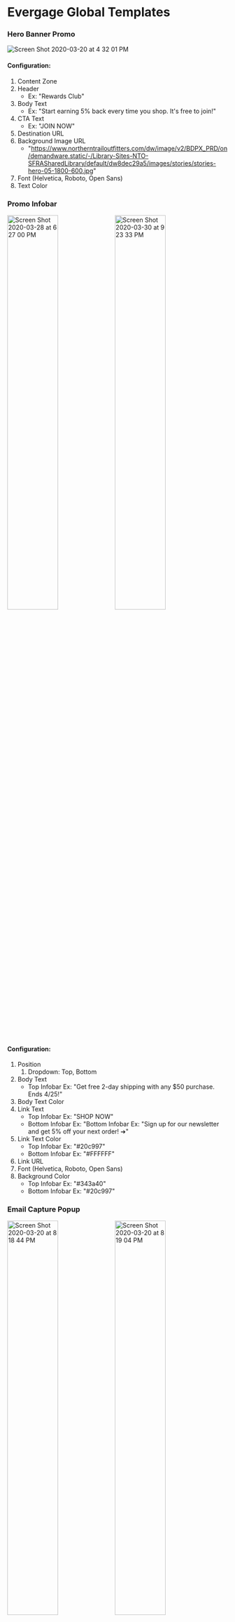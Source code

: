 # Evergage Global Templates

### Hero Banner Promo
![Screen Shot 2020-03-20 at 4 32 01 PM](https://user-images.githubusercontent.com/32201252/77213621-adcb3280-6ac8-11ea-94ec-7c049b775d8c.png)

#### Configuration:
1. Content Zone
2. Header
    - Ex: "Rewards Club"
3. Body Text
    - Ex: "Start earning 5% back every time you shop. It's free to join!"
4. CTA Text
    - Ex: "JOIN NOW"
5. Destination URL
6. Background Image URL
    - "https://www.northerntrailoutfitters.com/dw/image/v2/BDPX_PRD/on/demandware.static/-/Library-Sites-NTO-SFRASharedLibrary/default/dw8dec29a5/images/stories/stories-hero-05-1800-600.jpg"
7. Font (Helvetica, Roboto, Open Sans)
8. Text Color



### Promo Infobar
<div>
<img width="48%" alt="Screen Shot 2020-03-28 at 6 27 00 PM" src="https://user-images.githubusercontent.com/32201252/77837994-71c94a80-7124-11ea-900a-4971eaec48ba.png">


<img width="48%" alt="Screen Shot 2020-03-30 at 9 23 33 PM" src="https://user-images.githubusercontent.com/32201252/77986749-c3143e00-72cc-11ea-9d6e-c6f0dd781cd9.png">
</div>

#### Configuration: 
1. Position
   1. Dropdown: Top, Bottom
2. Body Text
    - Top Infobar Ex: "Get free 2-day shipping with any $50 purchase. Ends 4/25!"
3. Body Text Color
4. Link Text
    - Top Infobar Ex: "SHOP NOW"
    - Bottom Infobar Ex: "Bottom Infobar Ex: "Sign up for our newsletter and get 5% off your next order! ➔"
5. Link Text Color
    - Top Infobar Ex: "#20c997"
    - Bottom Infobar Ex: "#FFFFFF"
6. Link URL
7. Font (Helvetica, Roboto, Open Sans)
8. Background Color
    - Top Infobar Ex: "#343a40"
    - Bottom Infobar Ex: "#20c997"

### Email Capture Popup
<div>
<img width="48%" alt="Screen Shot 2020-03-20 at 8 18 44 PM" src="https://user-images.githubusercontent.com/32201252/77218651-d49a6080-6aea-11ea-93f4-1149febfeaa4.png">

<img width="48%" alt="Screen Shot 2020-03-20 at 8 19 04 PM" src="https://user-images.githubusercontent.com/32201252/77218652-d6642400-6aea-11ea-882b-cdc85ca2397a.png">
</div>

#### Configuration: 
1. Header
    - Ex: "Join Rewards Club today and get 10% off your next order."
1. CTA Text
    - Ex: "Sign Me Up"
1. Cancel Text
    - Ex: "No Thanks"
1. Confirmation Text
    - Ex: "Thank You!"
1. Confirmatin Subtext
    - Ex: "Check your email for the discount code!"
1. Background Image URL
    - Ex: "https://www.northerntrailoutfitters.com/on/demandware.static/-/Library-Sites-NTO-SFRASharedLibrary/default/dw656a6e88/images/homepage/home-rain-gear-hero-450-600@2x.jpg"
1. Font (Helvetica, Roboto, Open Sans)
1. Text Color

### Product Recommendations
![Screen Shot 2020-04-04 at 9 01 17 PM](https://user-images.githubusercontent.com/32201252/78466579-714a2a00-76b7-11ea-8834-5acdc17f4eed.png)

#### Configuration: 
1. Title
    - Ex: "Product Recommendations"
2. Recipe
3. Max Results
4. Exclusions
5. Font (Helvetica, Roboto, Open Sans)
6. Text Color

### Callout
<div>
<img width="48%" alt="Screen Shot 2020-04-03 at 12 02 40 AM" src="https://user-images.githubusercontent.com/32201252/78333423-a8490000-753e-11ea-951d-36e0eb2f8176.png">
<img width="48%" alt="Screen Shot 2020-04-03 at 12 02 59 AM" src="https://user-images.githubusercontent.com/32201252/78333407-a41ce280-753e-11ea-8d42-dcc5a468ddcb.png">
</div>

#### Configuration: 
1. Callout Direction (Top, Bottom, Left, Right)
1. Body Text
    - Ex: "Have questions? Ask us here!"
1. Body Text Color
1. Link Text
1. Link Text Color
1. Link URL
1. Font (Helvetica, Roboto, Open Sans)
1. Background Color
